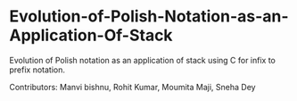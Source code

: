 # Evolution-of-Polish-Notation-as-an-Application-Of-Stack
Evolution of Polish notation as an application of stack using C for infix to prefix notation.

Contributors: Manvi bishnu, Rohit Kumar, Moumita Maji, Sneha Dey
